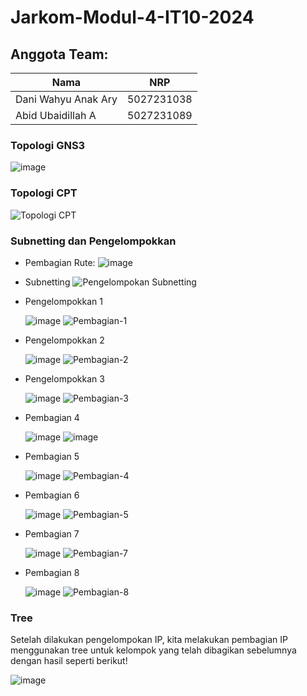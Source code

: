 # Jarkom-Modul-4-IT10-2024

## Anggota Team:

| Nama | NRP                    |
|---------------|---------------------------------|
| Dani Wahyu Anak Ary    | 5027231038 |
| Abid Ubaidillah A      | 5027231089 |

### Topologi GNS3
![image](https://github.com/user-attachments/assets/e650aa66-8c84-4796-9493-b064c9d786dc)

### Topologi CPT
![Topologi CPT](https://github.com/user-attachments/assets/7521821a-0ad4-40c3-af49-e2f7a3ad84fa)

### Subnetting dan Pengelompokkan
- Pembagian Rute:
  ![image](https://github.com/user-attachments/assets/09399db1-95ac-4536-9c0c-11830ed39cbb)

- Subnetting
  ![Pengelompokan Subnetting](https://github.com/user-attachments/assets/558bf6d5-de2e-496a-9874-cb1806676d34)

- Pengelompokkan 1

  ![image](https://github.com/user-attachments/assets/01a11512-d0a2-4d03-af2d-a6abfb79b9de)
  ![Pembagian-1](https://github.com/user-attachments/assets/5695c158-14cd-45d3-abad-52db8028a3dd)

- Pengelompokkan 2

  ![image](https://github.com/user-attachments/assets/6b2ebed9-9d64-4c21-aecb-875a23b3d161)
  ![Pembagian-2](https://github.com/user-attachments/assets/abf7f9db-a2b8-4d04-a52b-958c74e4ea8f)

- Pengelompokkan 3

  ![image](https://github.com/user-attachments/assets/b834129d-4546-4d25-81b3-547aa4b65383)
  ![Pembagian-3](https://github.com/user-attachments/assets/1e0d9f15-a8f3-4fb5-be28-14d3e23b8bad)

- Pembagian 4
  
  ![image](https://github.com/user-attachments/assets/d30ce302-5dae-479c-9074-7c39ede1eef2)
  ![image](https://github.com/user-attachments/assets/099dd920-5246-4a30-9899-08aec915c2c1)


- Pembagian 5
  
  ![image](https://github.com/user-attachments/assets/a4f75739-2ca5-494f-95cb-e39017659b84)
  ![Pembagian-4](https://github.com/user-attachments/assets/ab9b26d7-16b1-4637-a909-cf1cfba522cc)

- Pembagian 6

  ![image](https://github.com/user-attachments/assets/90171371-be9e-40d8-9012-71c12ed5d53e)
  ![Pembagian-5](https://github.com/user-attachments/assets/e4a06189-c9ba-40d7-9d7a-10b5ec9379b8)

- Pembagian 7
  
  ![image](https://github.com/user-attachments/assets/319ef080-4820-4343-88bb-a06896f1b7a5)
  ![Pembagian-7](https://github.com/user-attachments/assets/78991150-d070-44c0-91f2-7d690dcbc736)

- Pembagian 8

  ![image](https://github.com/user-attachments/assets/7da3456e-e997-4499-99c7-ad5495bca136)
  ![Pembagian-8](https://github.com/user-attachments/assets/32b85742-d208-4097-9b13-fd9a97011ff9)

### Tree 
Setelah dilakukan pengelompokan IP, kita melakukan pembagian IP menggunakan tree untuk kelompok yang telah dibagikan sebelumnya dengan hasil seperti berikut!

![image](https://github.com/user-attachments/assets/411564e8-bd90-43c2-823f-aead032b2ced)

